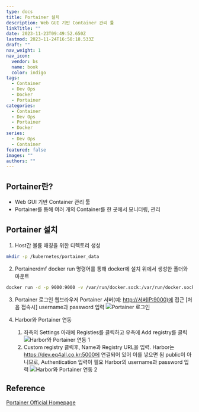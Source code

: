 ```yaml
---
type: docs
title: Portainer 설치
description: Web GUI 기반 Container 관리 툴
linkTitle: ""
date: 2023-11-23T09:49:52.650Z
lastmod: 2023-11-24T16:58:18.533Z
draft: ""
nav_weight: 1
nav_icon:
  vendor: bs
  name: book
  color: indigo
tags:
  - Container
  - Dev Ops
  - Docker
  - Portainer
categories:
  - Container
  - Dev Ops
  - Portainer
  - Docker
series:
  - Dev Ops
  - Container
featured: false
images: ""
authors: ""
---
```


## Portainer란?

- Web GUI 기반 Container 관리 툴
- Portainer를 통해 여러 개의 Container를 한 곳에서 모니터링, 관리

## Portainer 설치

1. Host간 볼륨 매칭을 위한 디렉토리 생성

```bash
mkdir -p /kubernetes/portainer_data
```

2. Portainerdmf docker run 명령어를 통해 docker에 설치
   위에서 생성한 폴더와 마운트

```bash
docker run -d -p 9000:9000 -v /var/run/docker.sock:/var/run/docker.sock -v /kubernetes/portainer_data:/data portainer/portainer-ce:latest
```

3. Portainer 로그인
   웹브라우저 Portainer 서버(예: <http://서버IP:9000)에> 접근
   [처음 접속시]
   username과 password 입력
   ![Portainer 로그인](/dev-ops/portainer-1.png)

4. Harbor와 Portainer 연동
   1. 좌측의 Settings 아래에 Registies를 클릭하고 우측에 Add registry를 클릭
      ![Harbor와 Portainer 연동 1](/dev-ops/portainer-2.png)
   2. Custom registry 클릭후, Name과 Registry URL을 입력.
      Harbor는 <https://dev.eq4all.co.kr:5000에> 연결되어 있어 이를 넣으면 됨
      public이 아니므로, Authentication 입력이 필요
      Harbor의 username과 password 입력
      ![Harbor와 Portainer 연동 2](/dev-ops/portainer-3.png)

## Reference

[Portainer Official Homepage](https://www.portainer.io/)
